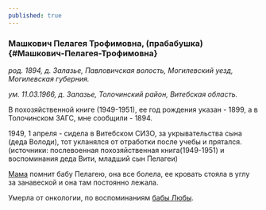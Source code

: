 ```yaml
---
published: true
---
```


### Машкович Пелагея Трофимовна, (прабабушка)  {#Машкович-Пелагея-Трофимовна}

_род. 1894, д. Залазье, Павловичская волость, Могилевский уезд, Могилевская губерния._

_ум. 11.03.1966, д. Залазье, Толочинский район, Витебская область._

В похозяйственной книге (1949-1951), ее год рождения указан - 1899, а в Толочинском ЗАГС, мне сообщили - 1894.

1949, 1 апреля - сидела в Витебском СИЗО, за укрывательства сына (деда Володи), тот укланялся от отработки 
после учебы и прятался.(источники: послевоенная похозяйственная книга(1949-1951) и воспоминания деда Вити, младший сын Пелагеи)

[Мама](#Новикова-Светлана-Александровна) помнит бабу Пелагею, она все болела, ее кровать стояла в углу за занавеской и она там постоянно лежала.

Умерла от онкологии, по воспоминаниям [бабы Любы](#Машкович-Любовь-Федоровна).

